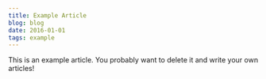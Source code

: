 ```yaml
---
title: Example Article
blog: blog
date: 2016-01-01
tags: example
---
```


This is an example article. You probably want to delete it and write your own articles!
